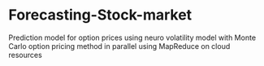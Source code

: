 # Forecasting-Stock-market
Prediction model for option prices using neuro volatility model with Monte Carlo option pricing method in parallel using MapReduce on cloud resources
